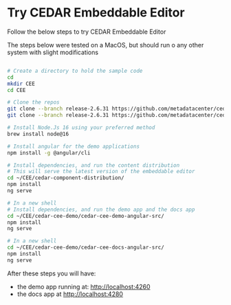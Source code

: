 # Try CEDAR Embeddable Editor

Follow the below steps to try CEDAR Embeddable Editor

The steps below were tested on a MacOS, but should run o any other system with slight modifications

```bash

# Create a directory to hold the sample code
cd
mkdir CEE
cd CEE

# Clone the repos
git clone --branch release-2.6.31 https://github.com/metadatacenter/cedar-cee-demo
git clone --branch release-2.6.31 https://github.com/metadatacenter/cedar-component-distribution

# Install Node.Js 16 using your preferred method
brew install node@16

# Install angular for the demo applications
npm install -g @angular/cli

# Install dependencies, and run the content distribution
# This will serve the latest version of the embeddable editor
cd ~/CEE/cedar-component-distribution/
npm install
ng serve

# In a new shell
# Install dependencies, and run the demo app and the docs app
cd ~/CEE/cedar-cee-demo/cedar-cee-demo-angular-src/
npm install
ng serve

# In a new shell
cd ~/CEE/cedar-cee-demo/cedar-cee-docs-angular-src/
npm install
ng serve

```

After these steps you will have:

* the demo app running at: [http://localhost:4260](http://localhost:4260)
* the docs app at [http://localhost:4280](http://localhost:4280) 
